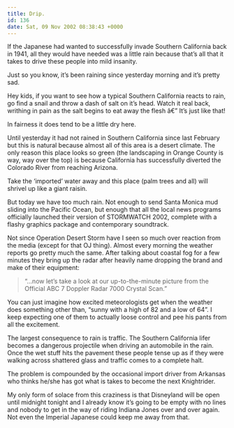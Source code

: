```yaml
---
title: Drip.
id: 136
date: Sat, 09 Nov 2002 08:38:43 +0000
---
```


If the Japanese had wanted to successfully invade Southern California back in 1941, all they would have needed was a little rain because that’s all that it takes to drive these people into mild insanity.  

Just so you know, it’s been raining since yesterday morning and it’s pretty sad.  

Hey kids, if you want to see how a typical Southern California reacts to rain, go find a snail and throw a dash of salt on it’s head. Watch it real back, writhing in pain as the salt begins to eat away the flesh â€” It’s just like that!  

In fairness it does tend to be a little dry here.  

Until yesterday it had not rained in Southern California since last February but this is natural because almost all of this area is a desert climate. The only reason this place looks so green (the landscaping in Orange County is way, way over the top) is because California has successfully diverted the Colorado River from reaching Arizona.  

Take the ‘imported’ water away and this place (palm trees and all) will shrivel up like a giant raisin.  

But today we have too much rain. Not enough to send Santa Monica mud sliding into the Pacific Ocean, but enough that all the local news programs officially launched their version of <span class="caps">STORMWATCH</span> 2002, complete with a flashy graphics package and contemporary soundtrack.  

Not since Operation Desert Storm have I seen so much over reaction from the media (except for that <span class="caps">OJ</span> thing). Almost every morning the weather reports go pretty much the same. After talking about coastal fog for a few minutes they bring up the radar after heavily name dropping the brand and make of their equipment:



> “…now let’s take a look at our up-to-the-minute picture from the Official <span class="caps">ABC</span> 7 Doppler Radar 7000 Crystal Scan.”



You can just imagine how excited meteorologists get when the weather does something other than, “sunny with a high of 82 and a low of 64”. I keep expecting one of them to actually loose control and pee his pants from all the excitement.  

The largest consequence to rain is traffic. The Southern California lifer becomes a dangerous projectile when driving an automobile in the rain. Once the wet stuff hits the pavement these people tense up as if they were walking across shattered glass and traffic comes to a complete halt.  

The problem is compounded by the occasional import driver from Arkansas who thinks he/she has got what is takes to become the next Knightrider.  

My only form of solace from this craziness is that Disneyland will be open until midnight tonight and I already know it’s going to be empty with no lines and nobody to get in the way of riding Indiana Jones over and over again. Not even the Imperial Japanese could keep me away from that.





